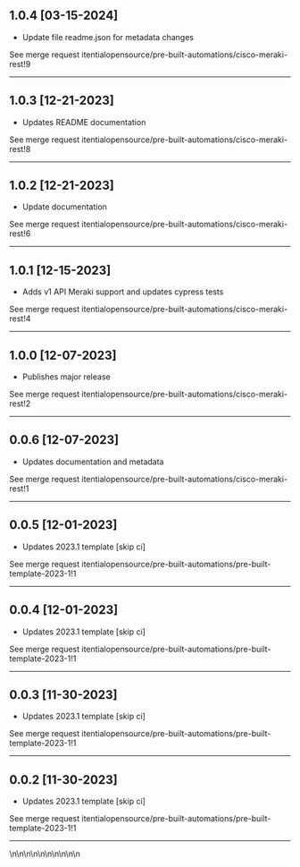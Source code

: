 
## 1.0.4 [03-15-2024]

* Update file readme.json for metadata changes

See merge request itentialopensource/pre-built-automations/cisco-meraki-rest!9

---

## 1.0.3 [12-21-2023]

* Updates README documentation

See merge request itentialopensource/pre-built-automations/cisco-meraki-rest!8

---

## 1.0.2 [12-21-2023]

* Update documentation

See merge request itentialopensource/pre-built-automations/cisco-meraki-rest!6

---

## 1.0.1 [12-15-2023]

* Adds v1 API Meraki support and updates cypress tests

See merge request itentialopensource/pre-built-automations/cisco-meraki-rest!4

---

## 1.0.0 [12-07-2023]

* Publishes major release

See merge request itentialopensource/pre-built-automations/cisco-meraki-rest!2

---

## 0.0.6 [12-07-2023]

* Updates documentation and metadata

See merge request itentialopensource/pre-built-automations/cisco-meraki-rest!1

---

## 0.0.5 [12-01-2023]

* Updates 2023.1 template [skip ci]

See merge request itentialopensource/pre-built-automations/pre-built-template-2023-1!1

---

## 0.0.4 [12-01-2023]

* Updates 2023.1 template [skip ci]

See merge request itentialopensource/pre-built-automations/pre-built-template-2023-1!1

---

## 0.0.3 [11-30-2023]

* Updates 2023.1 template [skip ci]

See merge request itentialopensource/pre-built-automations/pre-built-template-2023-1!1

---

## 0.0.2 [11-30-2023]

* Updates 2023.1 template [skip ci]

See merge request itentialopensource/pre-built-automations/pre-built-template-2023-1!1

---
\n\n\n\n\n\n\n\n\n\n
